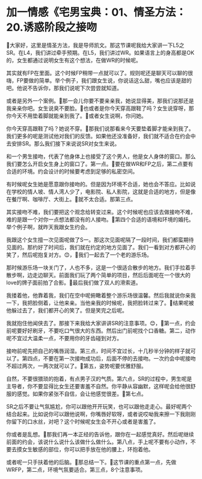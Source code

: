 # 加一情感《宅男宝典：01、情圣方法：20.诱惑阶段之接吻

🎼大家好，这里是情圣方法，我是导师凯文。那这节课呢我给大家讲一下L5之SR。在L4，我们讲过牵手预期。在L5，我们讲过WR。如果语言上的身高都是OK的，女生都通过说明女生有这个想法，在做WR的时候呢。

其实就有FP在里面。这个时候FP稍带一点就可以了。规则呢还是聊天可以聊的很嗨，FP要做的简单。举个例子，我们跟女生说，你说话这么甜，嘴也应该是甜的吧。他说不告诉你，那我们说呢下次尝尝就知道。

或者是另外一个案例。🎼那一会儿你要不要亲亲我，她说显得美，那我们说那还是我亲亲你吧。女生说臭不要脸。🎼也或者是你今天穿高跟鞋了吗？女生说穿呀，那你今天不用垫着脚就能亲到我了。🎼或者女生说啊，你问她。

你今天穿高跟鞋了吗？她说不穿。🎼那我们说那看来今天要垫着脚才能亲到我了。我们更多的呢是测试他对我们的反馈。如果他还没准备好，我们就不适合在约会中去安排SR。那么我们接下来说说SR对女生来说。

和一个男生接吻，代表了他身体上也接受了这个男人，他是女人身体的窗口。那么我们要怎么开启女生身上的窗口了。第一点。🎼要在做WR和FP之后，第二点要有合适的环境。约会设计的时候要考虑到足够的私密空间。

有时候呢女生她是愿意跟你接吻的。但是因为环境不合适，她也会不答应。比如说在学校的情人坡、情人湾人少了，电影院、私人影院，这就是合适的地方，但是像在餐厅啊、咖啡厅、大街上。🎼就不太合适。那第三点。

其实接吻不难，我们要把这个观念给转变过来。这个时候呢也应该去做接吻不难，难的是跟一个对你一点想法都没有的人接吻。🎼第四个合适的语境和环境的婚托。举个例子啊，就昨天我跟女生约会。

我跟这个女生擅一次见面呢做了S一。那这次见面呢隔了一段时间，我们都蛮期待见面的。那约好了时间后，我们就在约定的地方见面了。我们一看到对方都开心的笑了，然后呢抱复对方。😊，🎼我们一起去了一个老的游乐场。

那时候游乐场一块关门了，人也不多，这是一个很适合散步的地方。我们手拉着手散步啊，边走边聊天。前面我们玩了两个简单的项目，然后后面呢在一个很大的love的牌子面前拍了合影。🎼最后我们做了双人的滑索道。

我搂着他，他靠着我，我们在空中呢俯瞰着整个游乐场很温馨。然后我就说你亲我一下，我把脸侧着，让他来亲。当他亲我的时候呢，我把脸转过来了。🎼结果呢被他躲过去了，我们都开心的笑了。但是笑完之后呢。

我就抱住他闻侠去了。那接下来我给大家讲讲SR的注意事项。😊，🎼第一点，约会前呢要好好刷牙，不要吃口气很大的东西。然后出门前呢找个口香糖。第二，动作呢不宜过大温柔一点，不要用你的牙齿碰到对方。

接吻前呢先把自己的嘴唇润湿。第三点，时间不宜过长，十几秒半分钟的样子就可以了。第四点，不要在第一次接吻成功后，后面不停的去接吻。一次约会中呢接吻不超过两次，一两次就可以了。🎼第五，姿势呢要优雅舒服。

自然，不要很猥琐的抱着，有点男子汉的气质。第六点，SR的过程中，男生呢是主导者，你不要显得比女生还要害羞不自然。你平静从容幽默，这样呢会给他很舒服的感觉。如果你紧张不自信，会让他感觉很差。🎼第七点。

SR之后不要让气氛尴尬，你可以跟他开开玩笑，也可以跟他走走心。最好呢两个结合起来。比如说你可以跟他说啊，你嘴唇好软呀，或者说哎呦我来擦一下我刚刚你留下的口水丝，对吧？这个时候呢女生会不开心或者是害羞了。

你或者是乱想。🎼那我们再一本正经的告诉他，跟你在一起感觉真好。然后呢继续前面的约会，该说什么说什么该做什么做什么。第八点，手上呢不要有小动作，不要去摸女生敏感的部位，你可以把手放在他的腰上，环抱着他。

或者呢一只手扶着他的后脑。🎼那总结一下。🎼这节课的重点第一点，先做WRFP，第二点，环境气氛要适合。第三点，8个注意事项。

